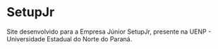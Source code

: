 # SetupJr
Site desenvolvido para a Empresa Júnior SetupJr, presente na UENP - Universidade Estadual do Norte do Paraná.
